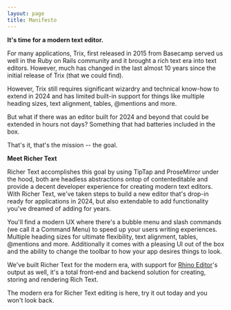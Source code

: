 ```yaml
---
layout: page
title: Manifesto
---
```


**It's time for a modern text editor.**

For many applications, Trix, first released in 2015 from Basecamp served us well in the Ruby on Rails community and it brought a rich text era into text editors. However, much has changed in the last almost 10 years since the initial release of Trix (that we could find).

However, Trix still requires significant wizardry and technical know-how to extend in 2024 and has limited built-in support for things like multiple heading sizes, text alignment, tables, @mentions and more.

But what if there was an editor built for 2024 and beyond that could be extended in hours not days? Something that had batteries included in the box.

That's it, that's the mission -- the goal.

**Meet Richer Text**

Richer Text accomplishes this goal by using TipTap and ProseMirror under the hood, both are headless abstractions ontop of contenteditable and provide a decent developer experience for creating modern text editors. With Richer Text, we've taken steps to build a new editor that's drop-in ready for applications in 2024, but also extendable to add functionality you've dreamed of adding for years.

You'll find a modern UX where there's a bubble menu and slash commands (we call it a Command Menu) to speed up your users writing experiences. Multiple heading sizes for ultimate flexibility, text alignment, tables, @mentions and more. Additionally it comes with a pleasing UI out of the box and the ability to change the toolbar to how your app desires things to look.

We've built Richer Text for the modern era, with support for [Rhino Editor](https://rhino-editor.vercel.app)'s output as well, it's a total front-end and backend solution for creating, storing and rendering Rich Text.

The modern era for Richer Text editing is here, try it out today and you won't look back.
